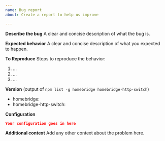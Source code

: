 ```yaml
---
name: Bug report
about: Create a report to help us improve

---
```


**Describe the bug**
A clear and concise description of what the bug is.

**Expected behavior**
A clear and concise description of what you expected to happen.

**To Reproduce**
Steps to reproduce the behavior:
1. ...
2. ...
3. ...

**Version** (output of `npm list -g homebridge homebridge-http-switch`)
 - homebridge: 
 - homebridge-http-switch: 

**Configuration**
```json
Your configuration goes in here
```

**Additional context**
Add any other context about the problem here.
